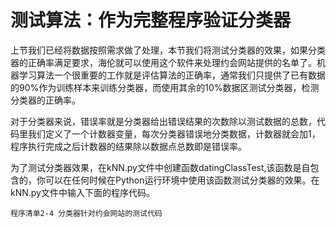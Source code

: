 # 测试算法：作为完整程序验证分类器

上节我们已经将数据按照需求做了处理，本节我们将测试分类器的效果，如果分类器的正确率满足要求，海伦就可以使用这个软件来处理约会网站提供的名单了。机器学习算法一个很重要的工作就是评估算法的正确率，通常我们只提供了已有数据的90%作为训练样本来训练分类器，而使用其余的10%数据区测试分类器，检测分类器的正确率。

对于分类器来说，错误率就是分类器给出错误结果的次数除以测试数据的总数，代码里我们定义了一个计数器变量，每次分类器错误地分类数据，计数器就会加1，程序执行完成之后计数器的结果除以数据点总数即是错误率。

为了测试分类器效果，在kNN.py文件中创建函数datingClassTest,该函数是自包含的，你可以在任何时候在Python运行环境中使用该函数测试分类器的效果。在kNN.py文件中输入下面的程序代码。

    程序清单2-4 分类器针对约会网站的测试代码



